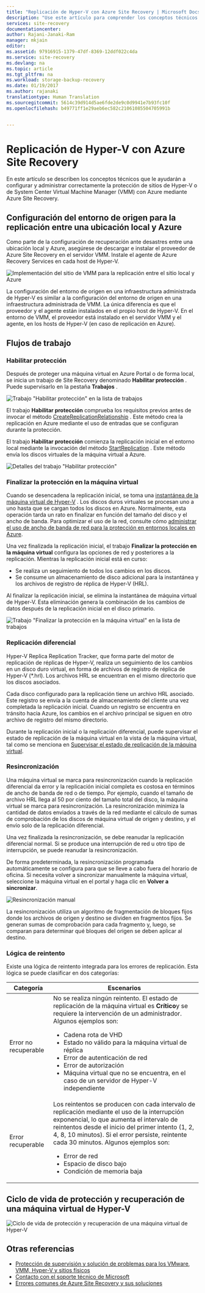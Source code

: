 ```yaml
---
title: "Replicación de Hyper-V con Azure Site Recovery | Microsoft Docs"
description: "Use este artículo para comprender los conceptos técnicos que le ayudan a instalar, configurar y administrar correctamente Azure Site Recovery."
services: site-recovery
documentationcenter: 
author: Rajani-Janaki-Ram
manager: mkjain
editor: 
ms.assetid: 97916915-1379-47df-8369-12ddf022c4da
ms.service: site-recovery
ms.devlang: na
ms.topic: article
ms.tgt_pltfrm: na
ms.workload: storage-backup-recovery
ms.date: 01/19/2017
ms.author: rajanaki
translationtype: Human Translation
ms.sourcegitcommit: 5614c39d914d5ae6fde2de9c0d9941e7b93fc10f
ms.openlocfilehash: b49771ff1e29aeb6ec582c21061085504705991b


---
```

# <a name="hyper-v-replication-with-azure-site-recovery"></a>Replicación de Hyper-V con Azure Site Recovery
En este artículo se describen los conceptos técnicos que le ayudarán a configurar y administrar correctamente la protección de sitios de Hyper-V o de System Center Virtual Machine Manager (VMM) con Azure mediante Azure Site Recovery.

## <a name="setting-up-the-source-environment-for-replication-between-on-premises-and-azure"></a>Configuración del entorno de origen para la replicación entre una ubicación local y Azure
Como parte de la configuración de recuperación ante desastres entre una ubicación local y Azure, asegúrese de descargar e instalar el proveedor de Azure Site Recovery en el servidor VMM. Instale el agente de Azure Recovery Services en cada host de Hyper-V.

![Implementación del sitio de VMM para la replicación entre el sitio local y Azure](media/site-recovery-understanding-site-to-azure-protection/image00.png)

La configuración del entorno de origen en una infraestructura administrada de Hyper-V es similar a la configuración del entorno de origen en una infraestructura administrada de VMM. La única diferencia es que el proveedor y el agente están instalados en el propio host de Hyper-V. En el entorno de VMM, el proveedor está instalado en el servidor VMM y el agente, en los hosts de Hyper-V (en caso de replicación en Azure).

## <a name="workflows"></a>Flujos de trabajo
### <a name="enable-protection"></a>Habilitar protección
Después de proteger una máquina virtual en Azure Portal o de forma local, se inicia un trabajo de Site Recovery denominado **Habilitar protección** . Puede supervisarlo en la pestaña **Trabajos** .

![Trabajo "Habilitar protección" en la lista de trabajos](media/site-recovery-understanding-site-to-azure-protection/image001.PNG)

El trabajo **Habilitar protección** comprueba los requisitos previos antes de invocar el método [CreateReplicationRelationship](https://msdn.microsoft.com/library/hh850036.aspx) . Este método crea la replicación en Azure mediante el uso de entradas que se configuran durante la protección.

El trabajo **Habilitar protección** comienza la replicación inicial en el entorno local mediante la invocación del método [StartReplication](https://msdn.microsoft.com/library/hh850303.aspx) . Este método envía los discos virtuales de la máquina virtual a Azure.

![Detalles del trabajo "Habilitar protección"](media/site-recovery-understanding-site-to-azure-protection/IMAGE002.PNG)

### <a name="finalize-protection-on-the-virtual-machine"></a>Finalizar la protección en la máquina virtual
Cuando se desencadena la replicación inicial, se toma una [instantánea de la máquina virtual de Hyper-V](https://technet.microsoft.com/library/dd560637.aspx) . Los discos duros virtuales se procesan uno a uno hasta que se cargan todos los discos en Azure. Normalmente, esta operación tarda un rato en finalizar en función del tamaño del disco y el ancho de banda. Para optimizar el uso de la red, consulte cómo [administrar el uso de ancho de banda de red para la protección en entornos locales en Azure](https://support.microsoft.com/kb/3056159).

Una vez finalizada la replicación inicial, el trabajo **Finalizar la protección en la máquina virtual** configura las opciones de red y posteriores a la replicación. Mientras la replicación inicial está en curso:

* Se realiza un seguimiento de todos los cambios en los discos.
* Se consume un almacenamiento de disco adicional para la instantánea y los archivos de registro de réplica de Hyper-V (HRL).

Al finalizar la replicación inicial, se elimina la instantánea de máquina virtual de Hyper-V. Esta eliminación genera la combinación de los cambios de datos después de la replicación inicial en el disco primario.

![Trabajo "Finalizar la protección en la máquina virtual" en la lista de trabajos](media/site-recovery-understanding-site-to-azure-protection/image03.png)

### <a name="delta-replication"></a>Replicación diferencial
Hyper-V Replica Replication Tracker, que forma parte del motor de replicación de réplicas de Hyper-V, realiza un seguimiento de los cambios en un disco duro virtual, en forma de archivos de registro de réplica de Hyper-V (*.hrl). Los archivos HRL se encuentran en el mismo directorio que los discos asociados.

Cada disco configurado para la replicación tiene un archivo HRL asociado. Este registro se envía a la cuenta de almacenamiento del cliente una vez completada la replicación inicial. Cuando un registro se encuentra en tránsito hacia Azure, los cambios en el archivo principal se siguen en otro archivo de registro del mismo directorio.

Durante la replicación inicial o la replicación diferencial, puede supervisar el estado de replicación de la máquina virtual en la vista de la máquina virtual, tal como se menciona en [Supervisar el estado de replicación de la máquina virtual](site-recovery-monitoring-and-troubleshooting.md#monitor-replication-health-for-virtual-machines).  

### <a name="resynchronization"></a>Resincronización
Una máquina virtual se marca para resincronización cuando la replicación diferencial da error y la replicación inicial completa es costosa en términos de ancho de banda de red o de tiempo. Por ejemplo, cuando el tamaño de archivo HRL llega al 50 por ciento del tamaño total del disco, la máquina virtual se marca para resincronización. La resincronización minimiza la cantidad de datos enviados a través de la red mediante el cálculo de sumas de comprobación de los discos de máquina virtual de origen y destino, y el envío solo de la replicación diferencial.

Una vez finalizada la resincronización, se debe reanudar la replicación diferencial normal. Si se produce una interrupción de red u otro tipo de interrupción, se puede reanudar la resincronización.

De forma predeterminada, la resincronización programada automáticamente se configura para que se lleve a cabo fuera del horario de oficina. Si necesita volver a sincronizar manualmente la máquina virtual, seleccione la máquina virtual en el portal y haga clic en **Volver a sincronizar**.

![Resincronización manual](media/site-recovery-understanding-site-to-azure-protection/image04.png)

La resincronización utiliza un algoritmo de fragmentación de bloques fijos donde los archivos de origen y destino se dividen en fragmentos fijos. Se generan sumas de comprobación para cada fragmento y, luego, se comparan para determinar qué bloques del origen se deben aplicar al destino.

### <a name="retry-logic"></a>Lógica de reintento
Existe una lógica de reintento integrada para los errores de replicación. Esta lógica se puede clasificar en dos categorías:

| Categoría | Escenarios |
| --- | --- |
| Error no recuperable |No se realiza ningún reintento. El estado de replicación de la máquina virtual es **Crítico**y se requiere la intervención de un administrador. Algunos ejemplos son:  <ul><li>Cadena rota de VHD</li><li>Estado no válido para la máquina virtual de réplica</li><li>Error de autenticación de red</li><li>Error de autorización</li><li>Máquina virtual que no se encuentra, en el caso de un servidor de Hyper-V independiente</li></ul> |
| Error recuperable |Los reintentos se producen con cada intervalo de replicación mediante el uso de la interrupción exponencial, lo que aumenta el intervalo de reintentos desde el inicio del primer intento (1, 2, 4, 8, 10 minutos). Si el error persiste, reintente cada 30 minutos. Algunos ejemplos son:  <ul><li>Error de red</li><li>Espacio de disco bajo</li><li>Condición de memoria baja</li></ul> |

## <a name="hyper-v-virtual-machine-protection-and-recovery-life-cycle"></a>Ciclo de vida de protección y recuperación de una máquina virtual de Hyper-V
![Ciclo de vida de protección y recuperación de una máquina virtual de Hyper-V](media/site-recovery-understanding-site-to-azure-protection/image05.png)

## <a name="other-references"></a>Otras referencias
* [Protección de supervisión y solución de problemas para los VMware, VMM, Hyper-V y sitios físicos](site-recovery-monitoring-and-troubleshooting.md)
* [Contacto con el soporte técnico de Microsoft](site-recovery-monitoring-and-troubleshooting.md#reach-out-for-microsoft-support)
* [Errores comunes de Azure Site Recovery y sus soluciones](site-recovery-monitoring-and-troubleshooting.md#common-azure-site-recovery-errors-and-their-resolutions)



<!--HONumber=Nov16_HO3-->


